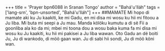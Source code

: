 +++
title = 'Prayer bpn6088 in Sranan Tongo'
author = "Bahá'u'lláh"
tags = ['lang-srn', 'bpn-unsorted', "Bahá'u'lláh"]
+++
##MAMATE 
Mi hopo di mamate aki ku Ju kaakiti, ke mi Gadu, en mi disa mi wosu ku hii mi fitoou a Ju liba. Mi buta mi seepi a Ju mau. Manda kölöku kumutu a di së Fii a goonliba ala ko da mi; mbei mi toona dou a wosu baka kuma fa mi disa mi wosu ku Ju kaakiti, ku hii mi pakisei a Ju liba wawan. 
Oto Gadu an dë boiti Ju, Ju di wankodo, di möö gaan wan. Ju di sabi hii sondi, 
Ju di möö köni wan.
